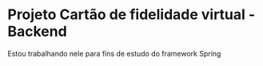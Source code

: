 # Projeto Cartão de fidelidade virtual - Backend
Estou trabalhando nele para fins de estudo do framework Spring
